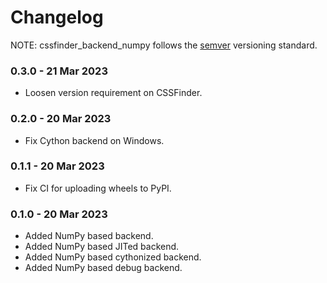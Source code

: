 # Changelog

NOTE: cssfinder_backend_numpy follows the [semver](https://semver.org/)
versioning standard.

### 0.3.0 - 21 Mar 2023

- Loosen version requirement on CSSFinder.

### 0.2.0 - 20 Mar 2023

- Fix Cython backend on Windows.

### 0.1.1 - 20 Mar 2023

- Fix CI for uploading wheels to PyPI.

### 0.1.0 - 20 Mar 2023

- Added NumPy based backend.
- Added NumPy based JITed backend.
- Added NumPy based cythonized backend.
- Added NumPy based debug backend.
